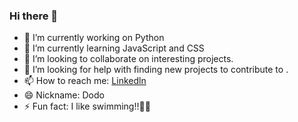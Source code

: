 ### Hi there 👋




- 🔭 I’m currently working on Python
- 🌱 I’m currently learning JavaScript and CSS
- 👯 I’m looking to collaborate on interesting projects.
- 🤔 I’m looking for help with finding new projects to contribute to .
- 📫 How to reach me: [Linkedln](https://www.linkedin.com/in/arya-doddannavar-933770239?lipi=urn%3Ali%3Apage%3Ad_flagship3_profile_view_base_contact_details%3B05vD9xTWT2S%2FLCUd3NPucg%3D%3D)
- 😄 Nickname: Dodo
- ⚡️ Fun fact: I like swimming!!🏊‍♂️
